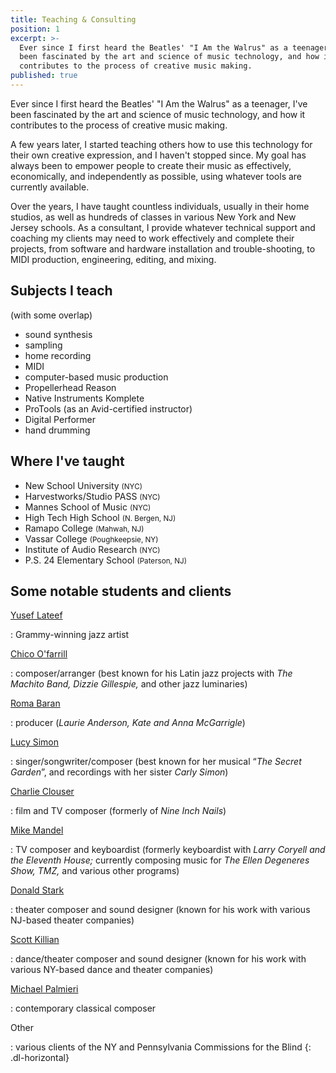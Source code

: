 ```yaml
---
title: Teaching & Consulting
position: 1
excerpt: >-
  Ever since I first heard the Beatles' "I Am the Walrus" as a teenager, I've
  been fascinated by the art and science of music technology, and how it
  contributes to the process of creative music making.
published: true
---
```


Ever since I first heard the Beatles' "I Am the Walrus" as a teenager, I've been fascinated by the art and science of music technology, and how it contributes to the process of creative music making.

A few years later, I started teaching others how to use this technology for their own creative expression, and I haven't stopped since. My goal has always been to empower people to create their music as effectively, economically, and independently as possible, using whatever tools are currently available.

Over the years, I have taught countless individuals, usually in their home studios, as well as hundreds of classes in various New York and New Jersey schools. As a consultant, I provide whatever technical support and coaching my clients may need to work effectively and complete their projects, from software and hardware installation and trouble-shooting, to MIDI production, engineering, editing, and mixing.

## Subjects I teach
(with some overlap)
- sound synthesis
- sampling
- home recording
- MIDI
- computer-based music production
- Propellerhead Reason
- Native Instruments Komplete
- ProTools (as an Avid-certified instructor)
- Digital Performer
- hand drumming

## Where I've taught
- New School University <small class="text-info">(NYC)</small>
- Harvestworks/Studio PASS <small class="text-info">(NYC)</small>
- Mannes School of Music <small class="text-info">(NYC)</small>
- High Tech High School <small class="text-info">(N. Bergen, NJ)</small>
- Ramapo College <small class="text-info">(Mahwah, NJ)</small>
- Vassar College <small class="text-info">(Poughkeepsie, NY)</small>
- Institute of Audio Research <small class="text-info">(NYC)</small>
- P.S. 24 Elementary School <small class="text-info">(Paterson, NJ)</small>

## Some notable students and clients
<!-- Start a definition list with a horizontal style and a paragraph tag wrapping each term. -->

[Yusef Lateef](http://www.yuseflateef.com)

: Grammy-winning jazz artist

[Chico O'farrill](https://www.allmusic.com/artist/chico-ofarrill-mn0000111794)

: composer/arranger (best known for his Latin jazz projects with _The Machito Band, Dizzie Gillespie,_ and other jazz luminaries)

[Roma Baran](http://www.baranstoll.com/profile.html)

: producer (_Laurie Anderson, Kate and Anna McGarrigle_)

[Lucy Simon](https://en.wikipedia.org/wiki/Lucy_Simon)

: singer/songwriter/composer (best known for her musical “_The Secret Garden_”, and recordings with her sister _Carly Simon_)

[Charlie Clouser](https://en.wikipedia.org/wiki/Charlie_Clouser)

: film and TV composer (formerly of _Nine Inch Nails_)

[Mike Mandel](https://www.discogs.com/artist/138771-Mike-Mandel)

: TV composer and keyboardist (formerly keyboardist with _Larry Coryell and the Eleventh House;_ currently composing music for _The Ellen Degeneres Show, TMZ,_ and various other programs)

[Donald Stark](http://donaldstark.com)

: theater composer and sound designer (known for his work with various NJ-based theater companies)

[Scott Killian](http://www.zvidance.com/about/collaborators.php)

: dance/theater composer and sound designer (known for his work with various NY-based dance and theater companies)

[Michael Palmieri](http://www.soundclick.com/bands/default.cfm?bandID=209257)

: contemporary classical composer

Other

: various clients of the NY and Pennsylvania Commissions for the Blind
{: .dl-horizontal}
